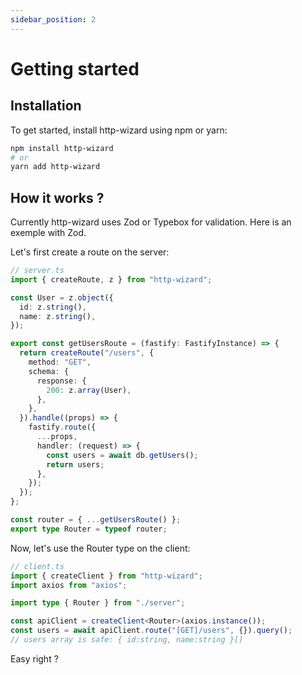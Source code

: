 ```yaml
---
sidebar_position: 2
---
```


# Getting started

## Installation

To get started, install http-wizard using npm or yarn:

```bash title="command"
npm install http-wizard
# or
yarn add http-wizard
```

## How it works ?

Currently http-wizard uses Zod or Typebox for validation.
Here is an exemple with Zod.

Let's first create a route on the server:

```typescript title="Route creation with Fastify and Zod"
// server.ts
import { createRoute, z } from "http-wizard";

const User = z.object({
  id: z.string(),
  name: z.string(),
});

export const getUsersRoute = (fastify: FastifyInstance) => {
  return createRoute("/users", {
    method: "GET",
    schema: {
      response: {
        200: z.array(User),
      },
    },
  }).handle((props) => {
    fastify.route({
      ...props,
      handler: (request) => {
        const users = await db.getUsers();
        return users;
      },
    });
  });
};

const router = { ...getUsersRoute() };
export type Router = typeof router;
```

Now, let's use the Router type on the client:

```typescript title="Client instancation with axios"
// client.ts
import { createClient } from "http-wizard";
import axios from "axios";

import type { Router } from "./server";

const apiClient = createClient<Router>(axios.instance());
const users = await apiClient.route("[GET]/users", {}).query();
// users array is safe: { id:string, name:string }[]
```

Easy right ?
